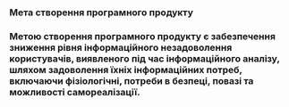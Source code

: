 ### Мета створення програмного продукту
### Метою створення програмного продукту є забезпечення зниження рівня інформаційного незадоволення користувачів, виявленого під час інформаційного аналізу, шляхом задоволення їхніх інформаційних потреб, включаючи фізіологічні, потреби в безпеці, повазі та можливості самореалізації.
